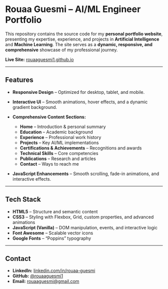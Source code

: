 # Rouaa Guesmi – AI/ML Engineer Portfolio

This repository contains the source code for my **personal portfolio website**, presenting my expertise, experience, and projects in **Artificial Intelligence** and **Machine Learning**.
The site serves as a **dynamic, responsive, and comprehensive** showcase of my professional journey.

**Live Site:** [rouaaguesmi1.github.io](https://rouaaguesmi1.github.io/)

---

## Features

* **Responsive Design** – Optimized for desktop, tablet, and mobile.
* **Interactive UI** – Smooth animations, hover effects, and a dynamic gradient background.
* **Comprehensive Content Sections:**

  * **Home** – Introduction & personal summary
  * **Education** – Academic background
  * **Experience** – Professional work history
  * **Projects** – Key AI/ML implementations
  * **Certifications & Achievements** – Recognitions and awards
  * **Technical Skills** – Core competencies
  * **Publications** – Research and articles
  * **Contact** – Ways to reach me
* **JavaScript Enhancements** – Smooth scrolling, fade-in animations, and interactive effects.

---

## Tech Stack

* **HTML5** – Structure and semantic content
* **CSS3** – Styling with Flexbox, Grid, custom properties, and advanced animations
* **JavaScript (Vanilla)** – DOM manipulation, events, and interactive logic
* **Font Awesome** – Scalable vector icons
* **Google Fonts** – “Poppins” typography

---

## Contact

* **LinkedIn:** [linkedin.com/in/rouaa-guesmi](https://linkedin.com/in/rouaa-guesmi)
* **GitHub:** [@rouaaguesmi1](https://github.com/rouaaguesmi1)
* **Email:** [rouaaguesmi@gmail.com](mailto:rouaaguesmi@gmail.com)
